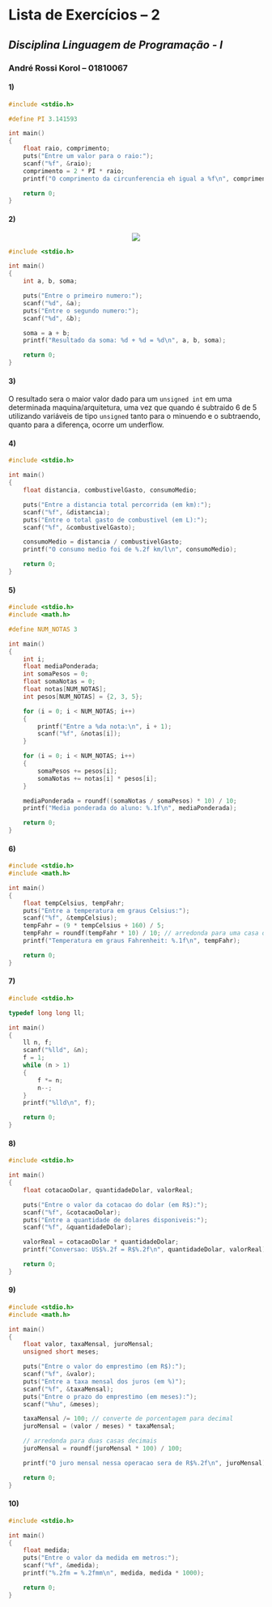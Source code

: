 # Lista de Exercícios – 2

## *Disciplina Linguagem de Programação - I*

### André Rossi Korol – 01810067

#### 1)
```C
#include <stdio.h>

#define PI 3.141593

int main()
{
    float raio, comprimento;
    puts("Entre um valor para o raio:");
    scanf("%f", &raio);
    comprimento = 2 * PI * raio;
    printf("O comprimento da circunferencia eh igual a %f\n", comprimento);

    return 0;
}
```

<div style="page-break-after: always;"></div>

#### 2)
<p align="center">
   <img src="ex2-flowchart.png">
</p>

```C
#include <stdio.h>

int main()
{
    int a, b, soma;

    puts("Entre o primeiro numero:");
    scanf("%d", &a);
    puts("Entre o segundo numero:");
    scanf("%d", &b);

    soma = a + b;
    printf("Resultado da soma: %d + %d = %d\n", a, b, soma);

    return 0;
}
```

<div style="page-break-after: always;"></div>

#### 3)
O resultado sera o maior valor dado para um ```unsigned int``` em uma determinada maquina/arquitetura, uma vez que quando é subtraido 6 de 5 utilizando variáveis de tipo ```unsigned``` tanto para o minuendo e o subtraendo, quanto para a diferença, ocorre um underflow.

#### 4)
```C
#include <stdio.h>

int main()
{
    float distancia, combustivelGasto, consumoMedio;

    puts("Entre a distancia total percorrida (em km):");
    scanf("%f", &distancia);
    puts("Entre o total gasto de combustivel (em L):");
    scanf("%f", &combustivelGasto);

    consumoMedio = distancia / combustivelGasto;
    printf("O consumo medio foi de %.2f km/l\n", consumoMedio);

    return 0;
}
```

<div style="page-break-after: always;"></div>

#### 5)
```C
#include <stdio.h>
#include <math.h>

#define NUM_NOTAS 3

int main()
{
    int i;
    float mediaPonderada;
    int somaPesos = 0;
    float somaNotas = 0;
    float notas[NUM_NOTAS];
    int pesos[NUM_NOTAS] = {2, 3, 5};

    for (i = 0; i < NUM_NOTAS; i++)
    {
        printf("Entre a %da nota:\n", i + 1);
        scanf("%f", &notas[i]);
    }

    for (i = 0; i < NUM_NOTAS; i++)
    {
        somaPesos += pesos[i];
        somaNotas += notas[i] * pesos[i];
    }

    mediaPonderada = roundf((somaNotas / somaPesos) * 10) / 10;
    printf("Media ponderada do aluno: %.1f\n", mediaPonderada);

    return 0;
}
```

#### 6)
```C
#include <stdio.h>
#include <math.h>

int main()
{
    float tempCelsius, tempFahr;
    puts("Entre a temperatura em graus Celsius:");
    scanf("%f", &tempCelsius);
    tempFahr = (9 * tempCelsius + 160) / 5;
    tempFahr = roundf(tempFahr * 10) / 10; // arredonda para uma casa decimal
    printf("Temperatura em graus Fahrenheit: %.1f\n", tempFahr);

    return 0;
}
```

<div style="page-break-after: always;"></div>

#### 7)
```C
#include <stdio.h>

typedef long long ll;

int main()
{
    ll n, f;
    scanf("%lld", &n);
    f = 1;
    while (n > 1)
    {
        f *= n;
        n--;
    }
    printf("%lld\n", f);

    return 0;
}
```

#### 8)
```C
#include <stdio.h>

int main()
{
    float cotacaoDolar, quantidadeDolar, valorReal;

    puts("Entre o valor da cotacao do dolar (em R$):");
    scanf("%f", &cotacaoDolar);
    puts("Entre a quantidade de dolares disponiveis:");
    scanf("%f", &quantidadeDolar);

    valorReal = cotacaoDolar * quantidadeDolar;
    printf("Conversao: US$%.2f = R$%.2f\n", quantidadeDolar, valorReal);

    return 0;
}
```

<div style="page-break-after: always;"></div>

#### 9)
```C
#include <stdio.h>
#include <math.h>

int main()
{
    float valor, taxaMensal, juroMensal;
    unsigned short meses;

    puts("Entre o valor do emprestimo (em R$):");
    scanf("%f", &valor);
    puts("Entre a taxa mensal dos juros (em %)");
    scanf("%f", &taxaMensal);
    puts("Entre o prazo do emprestimo (em meses):");
    scanf("%hu", &meses);

    taxaMensal /= 100; // converte de porcentagem para decimal
    juroMensal = (valor / meses) * taxaMensal;

    // arredonda para duas casas decimais
    juroMensal = roundf(juroMensal * 100) / 100;

    printf("O juro mensal nessa operacao sera de R$%.2f\n", juroMensal);

    return 0;
}
```

#### 10)
```C
#include <stdio.h>

int main()
{
    float medida;
    puts("Entre o valor da medida em metros:");
    scanf("%f", &medida);
    printf("%.2fm = %.2fmm\n", medida, medida * 1000);

    return 0;
}
```
